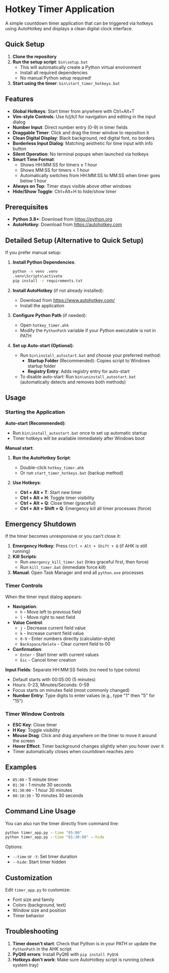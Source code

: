 # Hotkey Timer Application

A simple countdown timer application that can be triggered via hotkeys using AutoHotkey and displays a clean digital clock interface.

## Quick Setup

1. **Clone the repository**
2. **Run the setup script**: `bin\setup.bat`
   - This will automatically create a Python virtual environment
   - Install all required dependencies
   - No manual Python setup required!
3. **Start using the timer**: `bin\start_timer_hotkeys.bat`

## Features

- **Global Hotkeys**: Start timer from anywhere with Ctrl+Alt+T
- **Vim-style Controls**: Use h/j/k/l for navigation and editing in the input dialog
- **Number Input**: Direct number entry (0-9) in timer fields
- **Draggable Timer**: Click and drag the timer window to reposition it
- **Clean Digital Display**: Black background, red digital font, no borders
- **Borderless Input Dialog**: Matching aesthetic for time input with info button
- **Silent Operation**: No terminal popups when launched via hotkeys
- **Smart Time Format**: 
  - Shows HH:MM:SS for timers ≥ 1 hour
  - Shows MM:SS for timers < 1 hour
  - Automatically switches from HH:MM:SS to MM:SS when timer goes below 1 hour
- **Always on Top**: Timer stays visible above other windows
- **Hide/Show Toggle**: Ctrl+Alt+H to hide/show timer

## Prerequisites

- **Python 3.8+**: Download from https://python.org
- **AutoHotkey**: Download from https://autohotkey.com

## Detailed Setup (Alternative to Quick Setup)

If you prefer manual setup:

1. **Install Python Dependencies**:
   ```cmd
   python -m venv .venv
   .venv\Scripts\activate
   pip install -r requirements.txt
   ```

2. **Install AutoHotkey** (if not already installed):
   - Download from https://www.autohotkey.com/
   - Install the application

3. **Configure Python Path** (if needed):
   - Open `hotkey_timer.ahk`
   - Modify the `PythonPath` variable if your Python executable is not in PATH

4. **Set up Auto-start (Optional)**:
   - Run `bin\install_autostart.bat` and choose your preferred method:
     - **Startup Folder** (Recommended): Copies script to Windows startup folder
     - **Registry Entry**: Adds registry entry for auto-start
   - To disable auto-start: Run `bin\uninstall_autostart.bat` (automatically detects and removes both methods)

## Usage

### Starting the Application

**Auto-start (Recommended)**:
- Run `bin\install_autostart.bat` once to set up automatic startup
- Timer hotkeys will be available immediately after Windows boot

**Manual start**:
1. **Run the AutoHotkey Script**:
   - Double-click `hotkey_timer.ahk`
   - Or run `start_timer_hotkeys.bat` (backup method)

2. **Use Hotkeys**:
   - **Ctrl + Alt + T**: Start new timer
   - **Ctrl + Alt + H**: Toggle timer visibility
   - **Ctrl + Alt + Q**: Close timer (graceful)
   - **Ctrl + Alt + Shift + Q**: Emergency kill all timer processes (force)

## Emergency Shutdown

If the timer becomes unresponsive or you can't close it:

1. **Emergency Hotkey**: Press `Ctrl + Alt + Shift + Q` (if AHK is still running)
2. **Kill Scripts**: 
   - Run `emergency_kill_timer.bat` (tries graceful first, then force)
   - Run `kill_timer.bat` (immediate force kill)
3. **Manual**: Open Task Manager and end all `python.exe` processes

### Timer Controls

When the timer input dialog appears:
- **Navigation**: 
  - `h` - Move left to previous field
  - `l` - Move right to next field
- **Value Control**:
  - `j` - Decrease current field value
  - `k` - Increase current field value
  - `0-9` - Enter numbers directly (calculator-style)
  - `Backspace/Delete` - Clear current field to 00
- **Confirmation**:
  - `Enter` - Start timer with current values
  - `Esc` - Cancel timer creation

**Input Fields**: Separate HH:MM:SS fields (no need to type colons)
- Default starts with 00:05:00 (5 minutes)
- Hours: 0-23, Minutes/Seconds: 0-59
- Focus starts on minutes field (most commonly changed)
- **Number Entry**: Type digits to enter values (e.g., type "1" then "5" for "15")

### Timer Window Controls

- **ESC Key**: Close timer
- **H Key**: Toggle visibility
- **Mouse Drag**: Click and drag anywhere on the timer to move it around the screen
- **Hover Effect**: Timer background changes slightly when you hover over it
- Timer automatically closes when countdown reaches zero

## Examples

- `05:00` - 5 minute timer
- `01:30` - 1 minute 30 seconds
- `01:30:00` - 1 hour 30 minutes
- `00:10:30` - 10 minutes 30 seconds

## Command Line Usage

You can also run the timer directly from command line:

```cmd
python timer_app.py --time "05:00"
python timer_app.py --time "01:30:00" --hide
```

Options:
- `--time` or `-t`: Set timer duration
- `--hide`: Start timer hidden

## Customization

Edit `timer_app.py` to customize:
- Font size and family
- Colors (background, text)
- Window size and position
- Timer behavior

## Troubleshooting

1. **Timer doesn't start**: Check that Python is in your PATH or update the `PythonPath` in the AHK script
2. **PyQt6 errors**: Install PyQt6 with `pip install PyQt6`
3. **Hotkeys don't work**: Make sure AutoHotkey script is running (check system tray)
